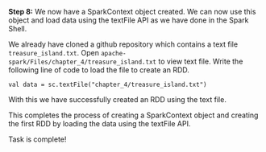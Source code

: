 **Step 8:** We now have a SparkContext object created. We can now use this object and load data using the textFile API as we have done in the Spark Shell. 
 

We already have cloned a github repository which contains a text file `treasure_island.txt`. Open `apache-spark/Files/chapter_4/treasure_island.txt` to view text file. Write the following line of code to load the file to create an RDD.

```
val data = sc.textFile("chapter_4/treasure_island.txt")
```

With this we have successfully created an RDD using the text file.

This completes the process of creating a SparkContext object and creating the first RDD by loading the data using the textFile API.

Task is complete!
